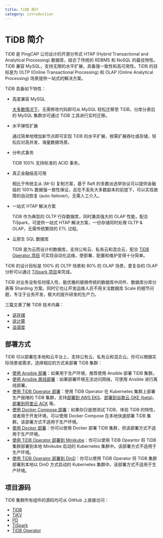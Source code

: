 ```yaml
---
title: TiDB 简介
category: introduction
---
```


# TiDB 简介

TiDB 是 PingCAP 公司设计的开源分布式 HTAP (Hybrid Transactional and Analytical Processing) 数据库，结合了传统的 RDBMS 和 NoSQL 的最佳特性。TiDB 兼容 MySQL，支持无限的水平扩展，具备强一致性和高可用性。TiDB 的目标是为 OLTP (Online Transactional Processing) 和 OLAP (Online Analytical Processing) 场景提供一站式的解决方案。

TiDB 具备如下特性：

- 高度兼容 MySQL

    [大多数情况下](/reference/mysql-compatibility.md)，无需修改代码即可从 MySQL 轻松迁移至 TiDB，分库分表后的 MySQL 集群亦可通过 TiDB 工具进行实时迁移。

- 水平弹性扩展

    通过简单地增加新节点即可实现 TiDB 的水平扩展，按需扩展吞吐或存储，轻松应对高并发、海量数据场景。

- 分布式事务

    TiDB 100% 支持标准的 ACID 事务。

- 真正金融级高可用

    相比于传统主从 (M-S) 复制方案，基于 Raft 的多数派选举协议可以提供金融级的 100% 数据强一致性保证，且在不丢失大多数副本的前提下，可以实现故障的自动恢复 (auto-failover)，无需人工介入。

- 一站式 HTAP 解决方案

    TiDB 作为典型的 OLTP 行存数据库，同时兼具强大的 OLAP 性能，配合 TiSpark，可提供一站式 HTAP 解决方案，一份存储同时处理 OLTP & OLAP，无需传统繁琐的 ETL 过程。

- 云原生 SQL 数据库

    TiDB 是为云而设计的数据库，支持公有云、私有云和混合云，配合 [TiDB Operator 项目](/reference/tidb-operator-overview.md) 可实现自动化运维，使部署、配置和维护变得十分简单。

TiDB 的设计目标是 100% 的 OLTP 场景和 80% 的 OLAP 场景，更复杂的 OLAP 分析可以通过 [TiSpark 项目](/reference/tispark.md)来完成。

TiDB 对业务没有任何侵入性，能优雅的替换传统的数据库中间件、数据库分库分表等 Sharding 方案。同时它也让开发运维人员不用关注数据库 Scale 的细节问题，专注于业务开发，极大的提升研发的生产力。

三篇文章了解 TiDB 技术内幕：

- [说存储](https://pingcap.com/blog-cn/tidb-internal-1/)
- [说计算](https://pingcap.com/blog-cn/tidb-internal-2/)
- [谈调度](https://pingcap.com/blog-cn/tidb-internal-3/)

## 部署方式

TiDB 可以部署在本地和云平台上，支持公有云、私有云和混合云。你可以根据实际场景或需求，选择相应的方式来部署 TiDB 集群：

- [使用 Ansible 部署](/how-to/deploy/orchestrated/ansible.md)：如果用于生产环境，推荐使用 Ansible 部署 TiDB 集群。
- [使用 Ansible 离线部署](/how-to/deploy/orchestrated/offline-ansible.md)：如果部署环境无法访问网络，可使用 Ansible 进行离线部署。
- [使用 TiDB Operator 部署](/how-to/deploy/tidb-operator.md)：使用 TiDB Operator 在 Kubernetes 集群上部署生产就绪的 TiDB 集群，支持[部署到 AWS EKS](/how-to/deploy/tidb-in-kubernetes/aws-eks.md)、[部署到谷歌云 GKE (beta)](/how-to/deploy/tidb-in-kubernetes/gcp-gke.md)、[部署到阿里云 ACK](dev/how-to/deploy/tidb-in-kubernetes/alibaba-cloud.md) 等。
- [使用 Docker Compose 部署](/how-to/get-started/deploy-tidb-from-docker-compose.md)：如果你只是想测试 TiDB、体验 TiDB 的特性，或者用于开发环境，可以使用 Docker Compose 在本地快速部署 TiDB 集群。该部署方式不适用于生产环境。
- [使用 Docker 部署](/how-to/deploy/orchestrated/docker.md)：你可以使用 Docker 部署 TiDB 集群，但该部署方式不适用于生产环境。
- [使用 TiDB Operator 部署到 Minikube](/how-to/get-started/deploy-tidb-from-kubernetes-minikube.md)：你可以使用 TiDB Opeartor 将 TiDB 集群部署到本地 Minikube 启动的 Kubernetes 集群中。该部署方式不适用于生产环境。
- [使用 TiDB Operator 部署到 DinD](/how-to/get-started/deploy-tidb-from-kubernetes-dind.md)：你可以使用 TiDB Operator 将 TiDB 集群部署到本地以 DinD 方式启动的 Kubernetes 集群中。该部署方式不适用于生产环境。

## 项目源码

TiDB 集群所有组件的源码均可从 GitHub 上直接访问：

- [TiDB](https://github.com/pingcap/tidb)
- [TiKV](https://github.com/tikv/tikv)
- [PD](https://github.com/pingcap/pd)
- [TiSpark](https://github.com/pingcap/tispark)
- [TiDB Operator](https://github.com/pingcap/tidb-operator)
